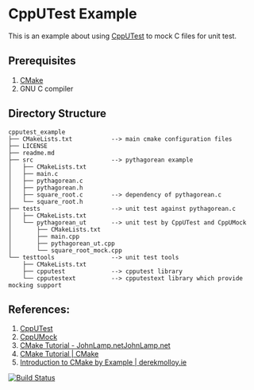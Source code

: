 # CppUTest Example

This is an example about using [CppUTest](http://cpputest.github.io/)
to mock C files for unit test.


## Prerequisites

1. [CMake](https://cmake.org/)
2. GNU C compiler


## Directory Structure

```
cpputest_example
├── CMakeLists.txt           --> main cmake configuration files
├── LICENSE
├── readme.md
├── src                      --> pythagorean example
│   ├── CMakeLists.txt
│   ├── main.c
│   ├── pythagorean.c
│   ├── pythagorean.h
│   ├── square_root.c        --> dependency of pythagorean.c
│   └── square_root.h
├── tests                    --> unit test against pythagorean.c
│   ├── CMakeLists.txt
│   └── pythagorean_ut       --> unit test by CppUTest and CppUMock
│       ├── CMakeLists.txt
│       ├── main.cpp
│       ├── pythagorean_ut.cpp
│       └── square_root_mock.cpp
└── testtools                --> unit test tools
    ├── CMakeLists.txt
    ├── cpputest             --> cpputest library 
    └── cpputestext          --> cpputestext library which provide mocking support
```
    
    
## References:

1. [CppUTest](http://cpputest.github.io/manual.html)
2. [CppUMock](http://cpputest.github.io/mocking_manual.html)
3. [CMake Tutorial - JohnLamp.netJohnLamp.net](https://www.johnlamp.net/cmake-tutorial.html)
4. [CMake Tutorial | CMake](https://cmake.org/cmake-tutorial/)
5. [Introduction to CMake by Example | derekmolloy.ie](http://derekmolloy.ie/hello-world-introductions-to-cmake/)


[![Build Status](https://travis-ci.org/maxpeng/umock_c_example.svg?branch=master)](https://travis-ci.org/maxpeng/cpputest_example)
